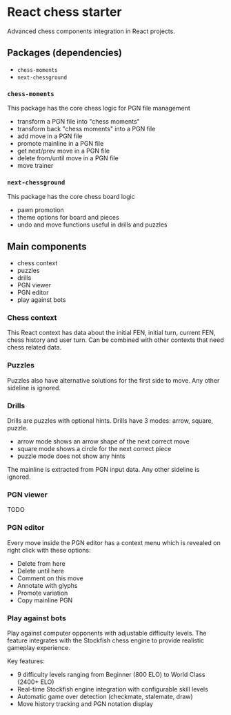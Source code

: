 # React chess starter

Advanced chess components integration in React projects.

## Packages (dependencies)

- `chess-moments`
- `next-chessground`

### `chess-moments`

This package has the core chess logic for PGN file management

- transform a PGN file into "chess moments"
- transform back "chess moments" into a PGN file
- add move in a PGN file
- promote mainline in a PGN file
- get next/prev move in a PGN file
- delete from/until move in a PGN file
- move trainer

### `next-chessground`

This package has the core chess board logic

- pawn promotion
- theme options for board and pieces
- undo and move functions useful in drills and puzzles

## Main components

- chess context
- puzzles
- drills
- PGN viewer
- PGN editor
- play against bots

### Chess context

This React context has data about the initial FEN, initial turn, current FEN, chess history and user turn.
Can be combined with other contexts that need chess related data.

### Puzzles

Puzzles also have alternative solutions for the first side to move. Any other sideline is ignored.

### Drills

Drills are puzzles with optional hints. Drills have 3 modes: arrow, square, puzzle.

- arrow mode shows an arrow shape of the next correct move
- square mode shows a circle for the next correct piece
- puzzle mode does not show any hints

The mainline is extracted from PGN input data. Any other sideline is ignored.

### PGN viewer

TODO

### PGN editor

Every move inside the PGN editor has a context menu which is revealed on right click with these options:

- Delete from here
- Delete until here
- Comment on this move
- Annotate with glyphs
- Promote variation
- Copy mainline PGN

### Play against bots

Play against computer opponents with adjustable difficulty levels. The feature integrates with the Stockfish chess engine to provide realistic gameplay experience.

Key features:
- 9 difficulty levels ranging from Beginner (800 ELO) to World Class (2400+ ELO)
- Real-time Stockfish engine integration with configurable skill levels
- Automatic game over detection (checkmate, stalemate, draw)
- Move history tracking and PGN notation display
